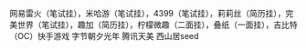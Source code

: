 网易雷火（笔试挂），米哈游（笔试挂），4399（笔试挂），莉莉丝（简历挂），完美世界（笔试挂），趣加（简历挂），柠檬微趣（二面挂），叠纸（一面挂），吉比特（OC）快手游戏 字节朝夕光年 腾讯天美 西山居seed
